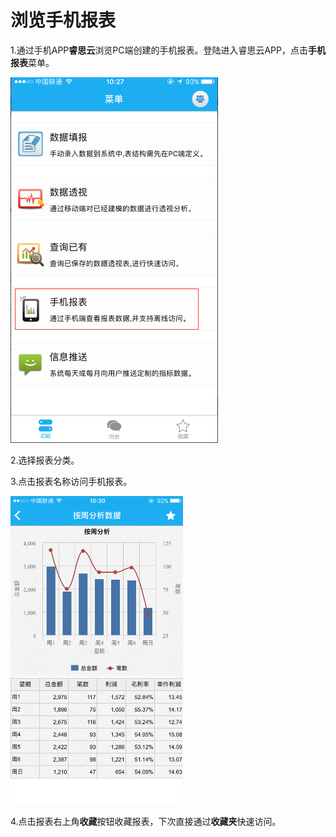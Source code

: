 # 浏览手机报表

1.通过手机APP**睿思云**浏览PC端创建的手机报表。登陆进入睿思云APP，点击**手机报表**菜单。

![](/assets/import100.png)

2.选择报表分类。

3.点击报表名称访问手机报表。

![](/assets/import102.png)

4.点击报表右上角**收藏**按钮收藏报表，下次直接通过**收藏夹**快速访问。

